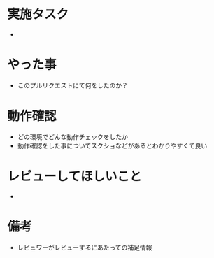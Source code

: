 # 実施タスク
- 

# やった事

- このプルリクエストにて何をしたのか？


# 動作確認

- どの環境でどんな動作チェックをしたか
- 動作確認をした事についてスクショなどがあるとわかりやすくて良い

# レビューしてほしいこと

-


# 備考

- レビュワーがレビューするにあたっての補足情報

